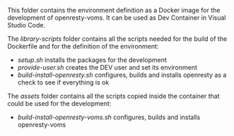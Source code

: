 This folder contains the environment definition as a Docker image for the development of openresty-voms. It can be used as Dev Container in Visual Studio Code.

The *library-scripts* folder contains all the scripts needed for the build of the Dockerfile and for the definition of the environment:
   * *setup.sh* installs the packages for the development
   * *provide-user.sh* creates the DEV user and set its environment
   * *build-install-openresty.sh* configures, builds and installs openresty as a check to see if everything is ok
 
The *assets* folder contains all the scripts copied inside the container that could be used for the development:
   * *build-install-openresty-voms.sh* configures, builds and installs openresty-voms